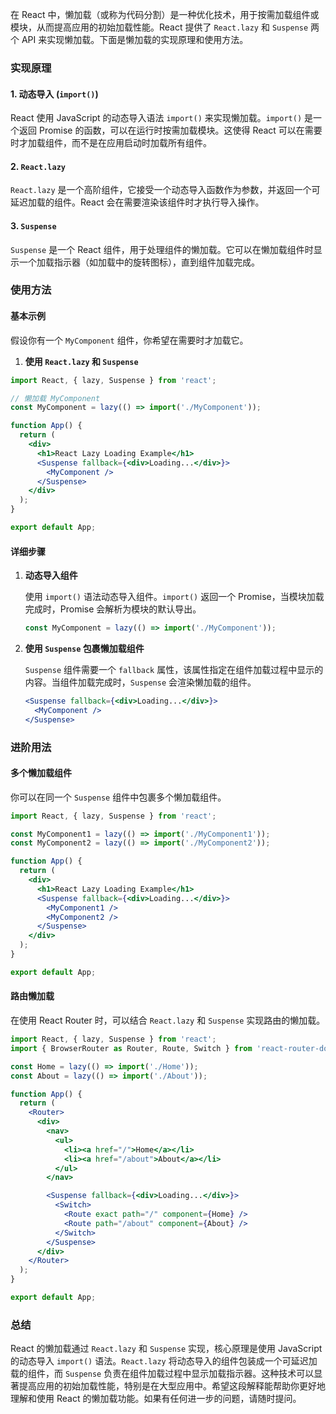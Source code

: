 在 React 中，懒加载（或称为代码分割）是一种优化技术，用于按需加载组件或模块，从而提高应用的初始加载性能。React 提供了 `React.lazy` 和 `Suspense` 两个 API 来实现懒加载。下面是懒加载的实现原理和使用方法。

### 实现原理

#### 1. 动态导入 (`import()`)

React 使用 JavaScript 的动态导入语法 `import()` 来实现懒加载。`import()` 是一个返回 Promise 的函数，可以在运行时按需加载模块。这使得 React 可以在需要时才加载组件，而不是在应用启动时加载所有组件。

#### 2. `React.lazy`

`React.lazy` 是一个高阶组件，它接受一个动态导入函数作为参数，并返回一个可延迟加载的组件。React 会在需要渲染该组件时才执行导入操作。

#### 3. `Suspense`

`Suspense` 是一个 React 组件，用于处理组件的懒加载。它可以在懒加载组件时显示一个加载指示器（如加载中的旋转图标），直到组件加载完成。

### 使用方法

#### 基本示例

假设你有一个 `MyComponent` 组件，你希望在需要时才加载它。

1. **使用 `React.lazy` 和 `Suspense`**

```jsx
import React, { lazy, Suspense } from 'react';

// 懒加载 MyComponent
const MyComponent = lazy(() => import('./MyComponent'));

function App() {
  return (
    <div>
      <h1>React Lazy Loading Example</h1>
      <Suspense fallback={<div>Loading...</div>}>
        <MyComponent />
      </Suspense>
    </div>
  );
}

export default App;
```

#### 详细步骤

1. **动态导入组件**

   使用 `import()` 语法动态导入组件。`import()` 返回一个 Promise，当模块加载完成时，Promise 会解析为模块的默认导出。

   ```jsx
   const MyComponent = lazy(() => import('./MyComponent'));
   ```

2. **使用 `Suspense` 包裹懒加载组件**

   `Suspense` 组件需要一个 `fallback` 属性，该属性指定在组件加载过程中显示的内容。当组件加载完成时，`Suspense` 会渲染懒加载的组件。

   ```jsx
   <Suspense fallback={<div>Loading...</div>}>
     <MyComponent />
   </Suspense>
   ```

### 进阶用法

#### 多个懒加载组件

你可以在同一个 `Suspense` 组件中包裹多个懒加载组件。

```jsx
import React, { lazy, Suspense } from 'react';

const MyComponent1 = lazy(() => import('./MyComponent1'));
const MyComponent2 = lazy(() => import('./MyComponent2'));

function App() {
  return (
    <div>
      <h1>React Lazy Loading Example</h1>
      <Suspense fallback={<div>Loading...</div>}>
        <MyComponent1 />
        <MyComponent2 />
      </Suspense>
    </div>
  );
}

export default App;
```

#### 路由懒加载

在使用 React Router 时，可以结合 `React.lazy` 和 `Suspense` 实现路由的懒加载。

```jsx
import React, { lazy, Suspense } from 'react';
import { BrowserRouter as Router, Route, Switch } from 'react-router-dom';

const Home = lazy(() => import('./Home'));
const About = lazy(() => import('./About'));

function App() {
  return (
    <Router>
      <div>
        <nav>
          <ul>
            <li><a href="/">Home</a></li>
            <li><a href="/about">About</a></li>
          </ul>
        </nav>

        <Suspense fallback={<div>Loading...</div>}>
          <Switch>
            <Route exact path="/" component={Home} />
            <Route path="/about" component={About} />
          </Switch>
        </Suspense>
      </div>
    </Router>
  );
}

export default App;
```

### 总结

React 的懒加载通过 `React.lazy` 和 `Suspense` 实现，核心原理是使用 JavaScript 的动态导入 `import()` 语法。`React.lazy` 将动态导入的组件包装成一个可延迟加载的组件，而 `Suspense` 负责在组件加载过程中显示加载指示器。这种技术可以显著提高应用的初始加载性能，特别是在大型应用中。希望这段解释能帮助你更好地理解和使用 React 的懒加载功能。如果有任何进一步的问题，请随时提问。

